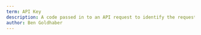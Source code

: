 ```yaml
---
term: API Key
description: A code passed in to an API request to identify the request.
author: Ben Goldhaber
---
```

